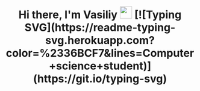 <h1 align="center"> Hi there, I'm Vasiliy  
<img src="https://github.com/blackcater/blackcater/raw/main/images/Hi.gif" height="32"/> [![Typing SVG](https://readme-typing-svg.herokuapp.com?color=%2336BCF7&lines=Computer+science+student)](https://git.io/typing-svg)
</h1>


<!--
**VolishevskiyVG/VolishevskiyVG** is a ✨ _special_ ✨ repository because its `README.md` (this file) appears on your GitHub profile.

Here are some ideas to get you started:

- 🔭 I’m currently working on ...
- 🌱 I’m currently learning ...
- 👯 I’m looking to collaborate on ...
- 🤔 I’m looking for help with ...
- 💬 Ask me about ...
- 📫 How to reach me: ...
- 😄 Pronouns: ...
- ⚡ Fun fact: ...
-->
